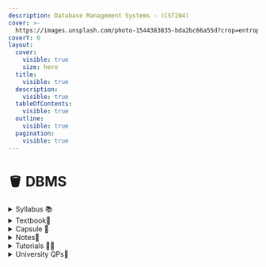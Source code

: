 ```yaml
---
description: Database Management Systems - (CST204)
cover: >-
  https://images.unsplash.com/photo-1544383835-bda2bc66a55d?crop=entropy&cs=srgb&fm=jpg&ixid=M3wxOTcwMjR8MHwxfHNlYXJjaHwxfHxkYXRhYmFzZXxlbnwwfHx8fDE3MDY0MzkyNjl8MA&ixlib=rb-4.0.3&q=85
coverY: 0
layout:
  cover:
    visible: true
    size: hero
  title:
    visible: true
  description:
    visible: true
  tableOfContents:
    visible: true
  outline:
    visible: true
  pagination:
    visible: true
---
```


# 🪣 DBMS

<details>

<summary>Syllabus 📚</summary>

[CST204](https://drive.google.com/file/d/1Azi5NR96TaOBoAGZwjnEU1UU2ineKvoy/view?usp=drive\_link) 👈

</details>

<details>

<summary>Textbook📖</summary>

[DBMS Textbook](https://drive.google.com/file/d/1d6mYNVTkvg\_gmX5jFJq4InKjVn0oF4za/view?usp=drive\_link) 👈

</details>

<details>

<summary>Capsule 💊</summary>

[DBMS Capsule](https://drive.google.com/drive/folders/17hQf6C2fg\_Pe6WOLoDYGlQcvi5si\_jRF?usp=drive\_link) 👈

</details>

<details>

<summary>Notes📒</summary>

[DBMS Notes](https://drive.google.com/drive/folders/1BGdCbNIRfuEFXUtaQYIDSEiwv3wp8\_iS?usp=drive\_link) 👈

</details>

<details>

<summary>Tutorials 🧑‍🏫</summary>

[DBMS Useful Links ](https://docs.google.com/document/d/1gAoYfMF-nN6WvNUBLiutsj3c24IlHDz51Rcn1-GVJlI/edit?usp=sharing)👈

</details>

<details>

<summary>University QPs📄</summary>

[DBMS Previous Year QPs](https://drive.google.com/drive/folders/1Be140xQXAMkLqQNHj6DgXHkUe94\_898C?usp=drive\_link) 👈

</details>

